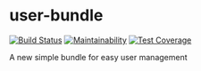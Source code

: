 # user-bundle
[![Build Status](https://travis-ci.com/PlumeSolution/user-bundle.svg?branch=master)](https://travis-ci.com/PlumeSolution/user-bundle)
[![Maintainability](https://api.codeclimate.com/v1/badges/d20bbb487f681bbc6c6e/maintainability)](https://codeclimate.com/github/PlumeSolution/user-bundle/maintainability)
[![Test Coverage](https://api.codeclimate.com/v1/badges/d20bbb487f681bbc6c6e/test_coverage)](https://codeclimate.com/github/PlumeSolution/user-bundle/test_coverage)

A new simple bundle for easy user management
